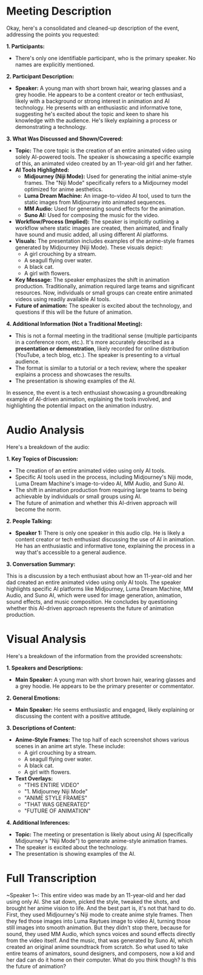 # Meeting Description

Okay, here's a consolidated and cleaned-up description of the event, addressing the points you requested:

**1. Participants:**

*   There's only one identifiable participant, who is the primary speaker. No names are explicitly mentioned.

**2. Participant Description:**

*   **Speaker:** A young man with short brown hair, wearing glasses and a grey hoodie. He appears to be a content creator or tech enthusiast, likely with a background or strong interest in animation and AI technology. He presents with an enthusiastic and informative tone, suggesting he's excited about the topic and keen to share his knowledge with the audience. He's likely explaining a process or demonstrating a technology.

**3. What Was Discussed and Shown/Covered:**

*   **Topic:** The core topic is the creation of an entire animated video using solely AI-powered tools. The speaker is showcasing a specific example of this, an animated video created by an 11-year-old girl and her father.
*   **AI Tools Highlighted:**
    *   **Midjourney (Niji Mode):** Used for generating the initial anime-style frames. The "Niji Mode" specifically refers to a Midjourney model optimized for anime aesthetics.
    *   **Luma Dream Machine:** An image-to-video AI tool, used to turn the static images from Midjourney into animated sequences.
    *   **MM Audio:** Used for generating sound effects for the animation.
    *   **Suno AI:** Used for composing the music for the video.
*   **Workflow/Process (Implied):** The speaker is implicitly outlining a workflow where static images are created, then animated, and finally have sound and music added, all using different AI platforms.
*   **Visuals:** The presentation includes examples of the anime-style frames generated by Midjourney (Niji Mode). These visuals depict:
    *   A girl crouching by a stream.
    *   A seagull flying over water.
    *   A black cat.
    *   A girl with flowers.
*   **Key Message:** The speaker emphasizes the shift in animation production. Traditionally, animation required large teams and significant resources. Now, individuals or small groups can create entire animated videos using readily available AI tools.
* **Future of animation:** The speaker is excited about the technology, and questions if this will be the future of animation.

**4. Additional Information (Not a Traditional Meeting):**

*   This is not a formal meeting in the traditional sense (multiple participants in a conference room, etc.). It's more accurately described as a **presentation or demonstration**, likely recorded for online distribution (YouTube, a tech blog, etc.). The speaker is presenting to a virtual audience.
*   The format is similar to a tutorial or a tech review, where the speaker explains a process and showcases the results.
* The presentation is showing examples of the AI.

In essence, the event is a tech enthusiast showcasing a groundbreaking example of AI-driven animation, explaining the tools involved, and highlighting the potential impact on the animation industry.



# Audio Analysis

Here's a breakdown of the audio:

**1. Key Topics of Discussion:**

*   The creation of an entire animated video using only AI tools.
*   Specific AI tools used in the process, including Midjourney's Niji mode, Luma Dream Machine's image-to-video AI, MM Audio, and Suno AI.
*   The shift in animation production from requiring large teams to being achievable by individuals or small groups using AI.
*   The future of animation and whether this AI-driven approach will become the norm.

**2. People Talking:**

*   **Speaker 1:** There is only one speaker in this audio clip. He is likely a content creator or tech enthusiast discussing the use of AI in animation. He has an enthusiastic and informative tone, explaining the process in a way that's accessible to a general audience.

**3. Conversation Summary:**

This is a discussion by a tech enthusiast about how an 11-year-old and her dad created an entire animated video using only AI tools. The speaker highlights specific AI platforms like Midjourney, Luma Dream Machine, MM Audio, and Suno AI, which were used for image generation, animation, sound effects, and music composition. He concludes by questioning whether this AI-driven approach represents the future of animation production.



# Visual Analysis

Here's a breakdown of the information from the provided screenshots:

**1. Speakers and Descriptions:**

*   **Main Speaker:** A young man with short brown hair, wearing glasses and a grey hoodie. He appears to be the primary presenter or commentator.

**2. General Emotions:**

*   **Main Speaker:** He seems enthusiastic and engaged, likely explaining or discussing the content with a positive attitude.

**3. Descriptions of Content:**

*   **Anime-Style Frames:** The top half of each screenshot shows various scenes in an anime art style. These include:
    *   A girl crouching by a stream.
    *   A seagull flying over water.
    *   A black cat.
    * A girl with flowers.
*   **Text Overlays:**
    *   "THIS ENTIRE VIDEO"
    *   "1. Midjourney Niji Mode"
    *   "ANIME STYLE FRAMES"
    *   "THAT WAS GENERATED"
    * "FUTURE OF ANIMATION"

**4. Additional Inferences:**

*   **Topic:** The meeting or presentation is likely about using AI (specifically Midjourney's "Niji Mode") to generate anime-style animation frames.
* The speaker is excited about the technology.
* The presentation is showing examples of the AI.



# Full Transcription

~Speaker 1~: This entire video was made by an 11-year-old and her dad using only AI. She sat down, picked the style, tweaked the shots, and brought her anime vision to life. And the best part is, it's not that hard to do. First, they used Midjourney's Niji mode to create anime style frames. Then they fed those images into Luma Raytues image to video AI, turning those still images into smooth animation. But they didn't stop there, because for sound, they used MM Audio, which syncs voices and sound effects directly from the video itself. And the music, that was generated by Suno AI, which created an original anime soundtrack from scratch. So what used to take entire teams of animators, sound designers, and composers, now a kid and her dad can do it home on their computer. What do you think though? Is this the future of animation?